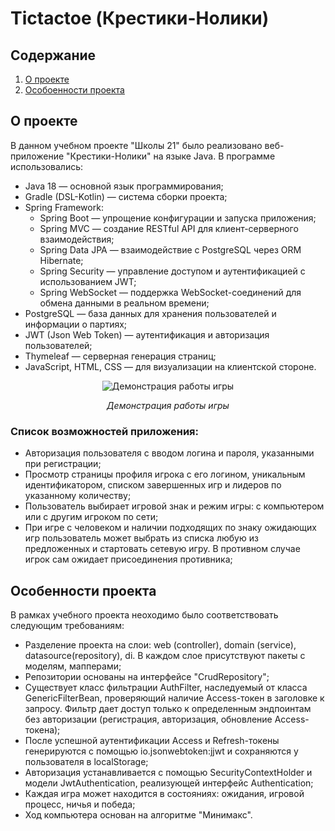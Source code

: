 # Tictactoe (Крестики-Нолики)

## Содержание
1. [О проекте](#о-проекте)
2. [Особоенности проекта](#особенности-проекта)

## О проекте

В данном учебном проекте "Школы 21" было реализовано веб-приложение "Крестики-Нолики" на языке Java. В программе использовались:
* Java 18 — основной язык программирования;
* Gradle (DSL-Kotlin) — система сборки проекта;
* Spring Framework:
  * Spring Boot — упрощение конфигурации и запуска приложения;
  * Spring MVC — создание RESTful API для клиент-серверного взаимодействия;
  * Spring Data JPA — взаимодействие с PostgreSQL через ORM Hibernate;
  * Spring Security — управление доступом и аутентификацией с использованием JWT;
  * Spring WebSocket — поддержка WebSocket-соединений для обмена данными в реальном времени;
* PostgreSQL — база данных для хранения пользователей и информации о партиях;
* JWT (Json Web Token) — аутентификация и авторизация пользователей;
* Thymeleaf — серверная генерация страниц;
* JavaScript, HTML, CSS — для визуализации на клиентской стороне.

<div align=center>

![Демонстрация работы игры](images/gameprocess.gif)

*Демонстрация работы игры*
</div>

 ### Список возможностей приложения:

* Авторизация пользователя с вводом логина и пароля, указанными при регистрации;
* Просмотр страницы профиля игрока с его логином, уникальным идентификатором, списком завершенных игр и лидеров по указанному количеству;
* Пользователь выбирает игровой знак и режим игры: с компьютером или с другим игроком по сети;
* При игре с человеком и наличии подходящих по знаку ожидающих игр пользователь может выбрать из списка любую из предложенных и стартовать сетевую игру. В противном случае игрок сам ожидает присоединения противника;

## Особенности проекта

В рамках учебного проекта неоходимо было соответствовать следующим требованиям:

* Разделение проекта на слои: web (controller), domain (service), datasource(repository), di. В каждом слое присутствуют пакеты с моделям, мапперами;
* Репозитории основаны на интерфейсе "CrudRepository";
* Существует класс фильтрации AuthFilter, наследуемый от класса GenericFilterBean, проверяющий наличие Access-токен в заголовке к запросу. Фильтр дает доступ только к определенным эндпоинтам без авторизации (регистрация, авторизация, обновление Access-токена);
* После успешной аутентификации Access и Refresh-токены генерируются с помощью io.jsonwebtoken:jjwt и сохраняются у пользователя в localStorage;
* Авторизация устанавливается с помощью SecurityContextHolder и модели JwtAuthentication, реализующей интерфейс Authentication;
* Каждая игра может находится в состояниях: ожидания, игровой процесс, ничья и победа;
* Ход компьютера основан на алгоритме "Минимакс".
